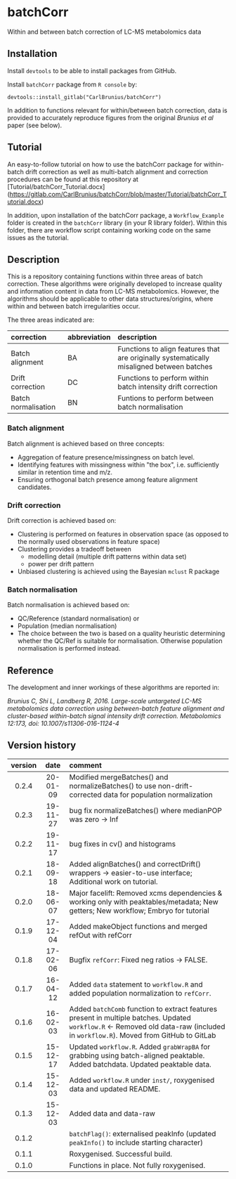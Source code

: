 # batchCorr
Within and between batch correction of LC-MS metabolomics data

## Installation
Install `devtools` to be able to install packages from GitHub.

Install `batchCorr` package from `R console` by:

`devtools::install_gitlab("CarlBrunius/batchCorr")`

In addition to functions relevant for within/between batch correction, data is provided to accurately reproduce figures from the original *Brunius et al* paper (see below).

## Tutorial
An easy-to-follow tutorial on how to use the batchCorr package for within-batch drift correction as well as multi-batch alignment and correction procedures can be found at this repository at [Tutorial/batchCorr_Tutorial.docx] (https://gitlab.com/CarlBrunius/batchCorr/blob/master/Tutorial/batchCorr_Tutorial.docx)

In addition, upon installation of the batchCorr package, a `Workflow_Example` folder is created in the `batchCorr` library (in your R library folder). Within this folder, there are workflow script containing working code on the same issues as the tutorial.

## Description
This is a repository containing functions within three areas of batch correction. These algorithms were originally developed 
to increase quality and information content in data from LC-MS metabolomics. However, the algorithms should be applicable to 
other data structures/origins, where within and between batch irregularities occur.

The three areas indicated are:

correction | abbreviation | description
:--- | :----------- | :----------
Batch alignment | BA | Functions to align features that are originally systematically misaligned between batches
Drift correction | DC | Functions to perform within batch intensity drift correction
Batch normalisation | BN | Funtions to perform between batch normalisation

### Batch alignment 
Batch alignment is achieved based on three concepts:
- Aggregation of feature presence/missingness on batch level.
- Identifying features with missingness within "the box", i.e. sufficiently similar in retention time and m/z.
- Ensuring orthogonal batch presence among feature alignment candidates.

### Drift correction
Drift correction is achieved based on:
- Clustering is performed on features in observation space (as opposed to the normally used observations in feature space)
- Clustering provides a tradeoff between 
  - modelling detail (multiple drift patterns within data set)
  - power per drift pattern
- Unbiased clustering is achieved using the Bayesian `mclust` R package

### Batch normalisation
Batch normalisation is achieved based on:
- QC/Reference (standard normalisation) or
- Population (median normalisation)
- The choice between the two is based on a quality heuristic determining whether the QC/Ref is suitable for normalisation. Otherwise population normalisation is performed instead.

## Reference
The development and inner workings of these algorithms are reported in:

*Brunius C, Shi L, Landberg R, 2016. Large-scale untargeted LC-MS metabolomics data correction using between-batch feature alignment and cluster-based within-batch signal intensity drift correction. Metabolomics 12:173, doi: 10.1007/s11306-016-1124-4*

## Version history
version | date  | comment
:-----: | :---: | :------
0.2.4 | 20-01-09 | Modified mergeBatches() and normalizeBatches() to use non-drift-corrected data for population normalization
0.2.3 | 19-11-27 | bug fix normalizeBatches() where medianPOP was zero -> Inf
0.2.2 | 19-11-17 | bug fixes in cv() and histograms
0.2.1 | 18-09-18 | Added alignBatches() and correctDrift() wrappers -> easier-to-use interface; Additional work on tutorial.
0.2.0 | 18-06-07 | Major facelift: Removed xcms dependencies & working only with peaktables/metadata; New getters; New workflow; Embryo for tutorial
0.1.9 | 17-12-04 | Added makeObject functions and merged refOut with refCorr
0.1.8 | 17-02-06 | Bugfix `refCorr`: Fixed neg ratios -> FALSE.
0.1.7 | 16-04-12 | Added `data` statement to `workflow.R` and added population normalization to `refCorr`.
0.1.6 | 16-02-03 | Added `batchComb` function to extract features present in multiple batches. Updated `workflow.R` <- Removed old data-raw (included in `workflow.R`). Moved from GitHub to GitLab
0.1.5 | 15-12-17 | Updated `workflow.R`. Added `grabWrapBA` for grabbing using batch-aligned peaktable. Added batchdata. Updated peaktable data.
0.1.4 | 15-12-03 | Added `workflow.R` under `inst/`, roxygenised data and updated README.
0.1.3 | 15-12-03 | Added data and data-raw
0.1.2 | | `batchFlag()`: externalised peakInfo (updated `peakInfo()` to include starting character) 
0.1.1 | | Roxygenised. Successful build.
0.1.0 | | Functions in place. Not fully roxygenised.

